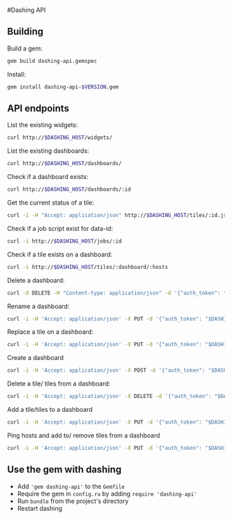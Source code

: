 #Dashing API

## Building

Build a gem:
```sh
gem build dashing-api.gemspec
```

Install:
```sh
gem install dashing-api-$VERSION.gem
```

## API endpoints

List the existing widgets:
```sh
curl http://$DASHING_HOST/widgets/
```

List the existing dashboards:
```sh
curl http://$DASHING_HOST/dashboards/
```

Check if a dashboard exists:
```sh
curl http://$DASHING_HOST/dashboards/:id
```

Get the current status of a tile:
```sh
curl -i -H "Accept: application/json" http://$DASHING_HOST/tiles/:id.json
```

Check if a job script exist for data-id:
```sh
curl -i http://$DASHING_HOST/jobs/:id
```

Check if a tile exists on a dashboard:
```sh
curl -i http://$DASHING_HOST/tiles/:dashboard/:hosts
```

Delete a dashboard:
```sh
curl -X DELETE -H "Content-type: application/json" -d '{"auth_token": "$DASHING_AUTH_TOKEN"}' http://$DASHING_HOST/dashboards/:dashboard
```

Rename a dashboard:
```sh
curl -i -H 'Accept: application/json' -X PUT -d '{"auth_token": "$DASHING_AUTH_TOKEN", "from": "", "to": ""}' http://$DASHING_HOST/dashboards/
```

Replace a tile on a dashboard:
```sh
curl -i -H 'Accept: application/json' -X PUT -d '{"auth_token": "$DASHING_AUTH_TOKEN", "dashboard": "", "from": "", "to": ""}' http://$DASHING_HOST/tiles/
```

Create a dashboard
```sh
curl -i -H 'Accept: application/json' -X POST -d '{"auth_token": "$DASHING_AUTH_TOKEN", "tiles": {"hosts": [" "," "], "titles": [" ", " "], "widgets": [" ", " "], "urls": [" ", " "]}}' http://$DASHING_HOST/dashboards/:dashboard
```

Delete a tile/ tiles from a dashboard:
```sh
curl -i -H 'Accept: application/json' -X DELETE -d '{"auth_token": "$DASHING_AUTH_TOKEN", "tiles": [" ", " "]}' http://$DASHING_HOST/tiles/:dashboard
```

Add a tile/tiles to a dashboard
```sh
curl -i -H 'Accept: application/json' -X PUT -d '{"auth_token": "$DASHING_AUTH_TOKEN", "tiles": {"hosts": [" "," "], "titles": [" ", " "], "widgets": [" ", " "], "urls": [" ", " "]}}' http://$DASHING_HOST/tiles/:dashboard
```

Ping hosts and add to/ remove tiles from a dashboard
```sh
curl -i -H 'Accept: application/json' -X PUT -d '{"auth_token": "$DASHING_AUTH_TOKEN", "tiles": {"hosts": [" "," "], "titles": [" ", " "], "widgets": [" ", " "], "urls": [" ", " "]}}' http://$DASHING_HOST/ping/:dashboard
```

## Use the gem with dashing

* Add `'gem dashing-api'` to the `Gemfile`
* Require the gem in `config.ru` by adding `require 'dashing-api'`
* Run `bundle` from the project's directory
* Restart dashing
